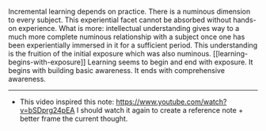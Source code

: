 Incremental learning depends on practice. There is a numinous dimension
to every subject. This experiential facet cannot be absorbed without
hands-on experience. What is more: intellectual understanding gives way
to a much more complete numinous relationship with a subject once one
has been experientially immersed in it for a sufficient period. This
understanding is the fruition of the initial exposure which was also
numinous. [[learning-begins-with-exposure]] Learning seems to begin and
end with exposure. It begins with building basic awareness. It ends with
comprehensive awareness.

---

- This video inspired this note:
  <https://www.youtube.com/watch?v=bSDprg24pEA> I should watch it again
  to create a reference note + better frame the current thought.
